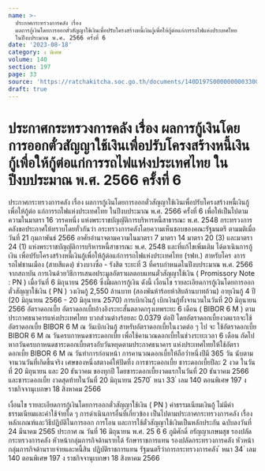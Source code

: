 ```yaml
---
name: >-
  ประกาศกระทรวงการคลัง เรื่อง
  ผลการกู้เงินโดยการออกตั๋วสัญญาใช้เงินเพื่อปรับโครงสร้างหนี้เงินกู้เพื่อให้กู้ต่อแก่การรถไฟแห่งประเทศไทย
  ในปีงบประมาณ พ.ศ. 2566 ครั้งที่ 6
date: '2023-08-18'
category: ง พิเศษ
volume: 140
section: 197
page: 33
source: 'https://ratchakitcha.soc.go.th/documents/140D197S0000000003300.pdf'
draft: true
---
```


# ประกาศกระทรวงการคลัง เรื่อง ผลการกู้เงินโดยการออกตั๋วสัญญาใช้เงินเพื่อปรับโครงสร้างหนี้เงินกู้เพื่อให้กู้ต่อแก่การรถไฟแห่งประเทศไทย ในปีงบประมาณ พ.ศ. 2566 ครั้งที่ 6

ประกาศกระทรวงการคลัง เรื่อง ผลการกู้เงินโดยการออกตั๋วสัญญาใช้เงินเพื่อปรับโครงสร้างหนี้เงินกู้เพื่อให้กู้ต่อ แก่การรถไฟแห่งประเทศไทย ในปีงบประมาณ พ.ศ. 2566 ครั้งที่ 6 เพื่อให้เป็นไปตามความในมาตรา 16 วรรคหนึ่ง แห่งพระราชบัญญัติการบริหารหนี้สาธารณะ พ.ศ. 2548 กระทรวงการคลังขอประกาศให้ทราบโดยทั่วกันว่า กระทรวงการคลังโดยความเห็นชอบของคณะรัฐมนตรี ตามมติเมื่อวันที่ 21 กุมภาพันธ์ 2566 อาศัยอำนาจตามความในมาตรา 7 มาตรา 14 มาตรา 20 (3) และมาตรา 24 (1) แห่งพระราชบัญญัติการบริหารหนี้สาธารณะ พ.ศ. 2548 และที่แก้ไขเพิ่มเติม ได้ดาเนินการกู้เงิน เพื่อปรับโครงสร้างหนี้เงินกู้เพื่อให้กู้ต่อแก่การรถไฟแห่งประเทศไทย (รฟท.) สาหรับโคร งการรถไฟชานเมือง (สายสีแดง) ช่วงบางซื่อ - รังสิต ระยะที่ 3 ที่ครบกำหนดในปีงบประมาณ พ.ศ. 2566 จากสถาบัน การเงินด้วยวิธีการเสนอประมูลอัตราผลตอบแทนตั๋วสัญญาใช้เงิน ( Promissory Note : PN ) เมื่อวันที่ 6 มิถุนายน 2566 ซึ่งมีผลการกู้เงิน ดังนี้ เงื่อนไข รายละเอียดการกู้เงินโดยการออกตั๋วสัญญาใช้เงิน ( PN ) วงเงินกู้ 2,550 ล้านบาท (สองพันห้าร้อยห้าสิบล้านบาทถ้วน) อายุเงินกู้ 4 ปี (20 มิถุนายน 2566 - 20 มิถุนายน 2570) การเบิกเงินกู้ เบิกเงินกู้ทั้งจานวนในวันที่ 20 มิถุนายน 2566 อัตราดอกเบี้ย อัตราดอกเบี้ยอ้างอิงระยะสั้นตลาดกรุงเทพระยะ 6 เดือน ( BIBOR 6 M ) ตามประกาศธนาคารแห่งประเทศไทย บวกส่วนต่างร้อยละ 0.0379 ต่อปี โดยอัตราดอกเบี้ยงวดแรกจะใช้อัตราดอกเบี้ย BIBOR 6 M ณ วันเบิกเงินกู้ สาหรับอัตราดอกเบี้ยในงวดต่อ ๆ ไป จะ ใช้อัตราดอกเบี้ย BIBOR 6 M ณ วันครบกาหนดชาระดอกเบี้ย เพื่อใช้คานวณดอกเบี้ยในช่วงระยะเวลา 6 เดือน ถัดไป หากวันครบกาหนดชาระดอกเบี้ยตรงกับวันหยุดตามประกาศธนาคาร แห่งประเทศไทยให้ใช้อัตราดอกเบี้ย BIBOR 6 M ณ วันทำการก่อนหน้า การคานวณดอกเบี้ยให้ถือว่ำหนึ่งปีมี 365 วัน นับตามจานวนวันที่เกิดขึ้นจริง เศษของหนึ่งสตางค์ให้ปัดทิ้ง การชาระดอกเบี้ย ชาระดอกเบี้ยปีละ 2 งวด ในวันที่ 20 มิถุนายน และ 20 ธันวาคม ของทุกปี โดยชาระดอกเบี้ยงวดแรกในวันที่ 20 ธันวาคม 2566 และชาระดอกเบี้ย งวดสุดท้ายในวันที่ 20 มิถุนายน 2570 ้ หนา 33 ่ เลม 140 ตอนพิเศษ 197 ง ราชกิจจานุเบกษา 18 สิงหาคม 2566

เงื่อนไข รายละเอียดการกู้เงินโดยการออกตั๋วสัญญาใช้เงิน ( PN ) ค่าธรรมเนียมเงินกู้ ไม่มีค่าธรรมเนียมและค่าใช้จ่ายใด ๆ การดำเนินการอื่นที่เกี่ยวข้อง เป็นไปตามประกาศกระทรวงการคลัง เรื่อง หลักเกณฑ์และวิธีปฏิบัติในการออก การโอน และการใช้ตั๋วสัญญาใช้เงินเป็นหลักประกัน ฉบับลงวันที่ 24 มีนาคม 2565 ประกาศ ณ วันที่ 16 มิถุนายน พ.ศ. 25 6 6 ภูมิศักดิ์ อรัญญาเกษมสุข รองปลัดกระทรวงการคลัง หัวหน้ากลุ่มภารกิจด้านรายได้ รักษาราชการแทน รองปลัดกระทรวงการคลัง หัวหน้ากลุ่มภารกิจด้านรายจ่ายและหนี้สิน ปฏิบัติราชการแทน รัฐมนตรีว่าการกระทรวงการคลัง ้ หนา 34 ่ เลม 140 ตอนพิเศษ 197 ง ราชกิจจานุเบกษา 18 สิงหาคม 2566
